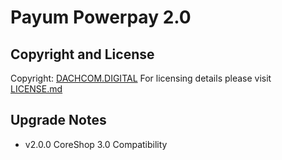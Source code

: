 # Payum Powerpay 2.0

## Copyright and License
Copyright: [DACHCOM.DIGITAL](http://dachcom-digital.ch)
For licensing details please visit [LICENSE.md](LICENSE.md)

## Upgrade Notes
- v2.0.0 CoreShop 3.0 Compatibility
